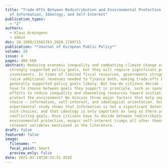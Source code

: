 ```yaml
---
title: "Trade-Offs Between Redistribution and Environmental Protection: the Role
  of Information, Ideology, and Self-Interest"
publication_types:
  - "2"
authors:
  - Klaus Armingeon
  - admin
doi: 10.1080/13501763.2020.1749715
publication: "*Journal of European Public Policy*"
volume: 28
issue: 4
pages: 489-509
abstract: Reducing economic inequality and combatting climate change are two
  strongly supported policy goals, but they will require significant public
  investments. In times of limited fiscal resources, governments struggle to
  raise additional revenues needed to finance both, making trade-offs between
  generally supported policy goals likely. But how do citizens decide if they
  have to choose between goals they support in principle, such as spending on
  efforts to reduce inequality and channeling resources toward initiatives to
  protect the environment? We discuss three major factors that help explain this
  choice – information, self-interest, and ideological orientation. Our
  experimental study shows that information is not a significant determinant of
  such choices, and that ideology is only important as long as there are no
  conflicting goals. Once citizens have to decide between redistribution and
  environmental protection, myopic self-interest trumps all other theoretically
  relevant variables mentioned in the literature.
draft: false
featured: false
image:
  filename: ""
  focal_point: Smart
  preview_only: false
date: 2021-03-10T20:33:51.859Z
---
```

